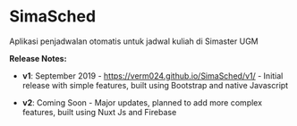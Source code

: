 # SimaSched

Aplikasi penjadwalan otomatis untuk jadwal kuliah di Simaster UGM

**Release Notes:**

* **v1**: September 2019 - https://verm024.github.io/SimaSched/v1/ - Initial release with simple features, built using Bootstrap and native Javascript

* **v2**: Coming Soon - Major updates, planned to add more complex features, built using Nuxt Js and Firebase
